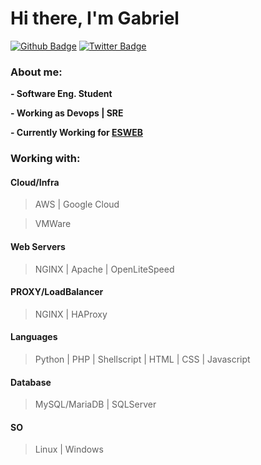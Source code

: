 # Hi there, I'm Gabriel

[![Github Badge](https://img.shields.io/badge/-Github-000?style=flat-square&logo=Github&logoColor=white&link=https://github.com/GabrielHinz)](https://github.com/GabrielHinz)
[![Twitter Badge](https://img.shields.io/badge/-Twitter-1ca0f1?style=flat-square&labelColor=1ca0f1&logo=twitter&logoColor=white&link=https://twitter.com/gabrielhinz)](https://twitter.com/gabrielhinz)

### About me:

**- Software Eng. Student** 

**- Working as Devops | SRE**

**- Currently Working for [ESWEB](https://esweb.com.br)**


### Working with:

#### Cloud/Infra
> AWS | Google Cloud

> VMWare

#### Web Servers
> NGINX | Apache | OpenLiteSpeed

#### PROXY/LoadBalancer
> NGINX | HAProxy

#### Languages
> Python | PHP | Shellscript | HTML | CSS | Javascript

#### Database
> MySQL/MariaDB | SQLServer

#### SO
> Linux | Windows
